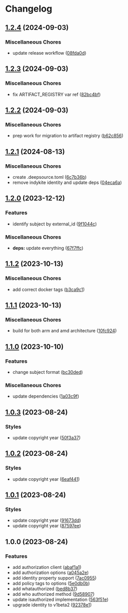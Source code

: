 # Changelog

## [1.2.4](https://github.com/indykite/opa-indykite-plugin/compare/v1.2.3...v1.2.4) (2024-09-03)


### Miscellaneous Chores

* update release workflow ([08fda0d](https://github.com/indykite/opa-indykite-plugin/commit/08fda0d09d30de42a01f009d71ee15b86ffc0d01))

## [1.2.3](https://github.com/indykite/opa-indykite-plugin/compare/v1.2.2...v1.2.3) (2024-09-03)


### Miscellaneous Chores

* fix ARTIFACT_REGISTRY var ref ([82bc4bf](https://github.com/indykite/opa-indykite-plugin/commit/82bc4bf313acefee16e045825c16afff2abd8b41))

## [1.2.2](https://github.com/indykite/opa-indykite-plugin/compare/v1.2.1...v1.2.2) (2024-09-03)


### Miscellaneous Chores

* prep work for migration to artifact registry ([b62c856](https://github.com/indykite/opa-indykite-plugin/commit/b62c85671b1aa44e96e268ae507dc85f880ae68b))

## [1.2.1](https://github.com/indykite/opa-indykite-plugin/compare/v1.2.0...v1.2.1) (2024-08-13)


### Miscellaneous Chores

* create .deepsource.toml ([6c7b36b](https://github.com/indykite/opa-indykite-plugin/commit/6c7b36bb31147f0be0682a05650a1d80ec6011e9))
* remove indykite identity and update deps ([04eca6a](https://github.com/indykite/opa-indykite-plugin/commit/04eca6aad3081c537cb21fb745342a430305990d))

## [1.2.0](https://github.com/indykite/opa-indykite-plugin/compare/v1.1.2...v1.2.0) (2023-12-12)


### Features

* identify subject by external_id ([9f1044c](https://github.com/indykite/opa-indykite-plugin/commit/9f1044c989213fd68b26548b241e7f5b617ccfb8))


### Miscellaneous Chores

* **deps:** update everything ([67f7ffc](https://github.com/indykite/opa-indykite-plugin/commit/67f7ffcb6d84580c0a3ce1959f672d449645444f))

## [1.1.2](https://github.com/indykite/opa-indykite-plugin/compare/v1.1.1...v1.1.2) (2023-10-13)


### Miscellaneous Chores

* add correct docker tags ([b3ca9c1](https://github.com/indykite/opa-indykite-plugin/commit/b3ca9c16f01e26b0b2c64b4c45953c83d19d6940))

## [1.1.1](https://github.com/indykite/opa-indykite-plugin/compare/v1.1.0...v1.1.1) (2023-10-13)


### Miscellaneous Chores

* build for both arm and amd architecture ([10fc924](https://github.com/indykite/opa-indykite-plugin/commit/10fc924cefb98417b5a3111885d86e582812d639))

## [1.1.0](https://github.com/indykite/opa-indykite-plugin/compare/v1.0.3...v1.1.0) (2023-10-10)


### Features

* change subject format ([bc30ded](https://github.com/indykite/opa-indykite-plugin/commit/bc30dedf236f918de2396d796ae580fda2d9920f))


### Miscellaneous Chores

* update dependencies ([1a03c9f](https://github.com/indykite/opa-indykite-plugin/commit/1a03c9f26ec8c7f4b541d960dc13846ae668dee2))

## [1.0.3](https://github.com/indykite/opa-indykite-plugin/compare/v1.0.2...v1.0.3) (2023-08-24)


### Styles

* update copyright year ([50f3a37](https://github.com/indykite/opa-indykite-plugin/commit/50f3a37e62ec1335ea0390cc1aa0b1d661c3c69e))

## [1.0.2](https://github.com/indykite/opa-indykite-plugin/compare/v1.0.1...v1.0.2) (2023-08-24)


### Styles

* update copyright year ([6eaf441](https://github.com/indykite/opa-indykite-plugin/commit/6eaf4418811bd4c60821023d3586d3c4e82e846e))

## [1.0.1](https://github.com/indykite/opa-indykite-plugin/compare/v1.0.0...v1.0.1) (2023-08-24)


### Styles

* update copyright year ([91673dd](https://github.com/indykite/opa-indykite-plugin/commit/91673dd87a9694c23a8500962af1d3809b79c5d6))
* update copyright year ([87597ee](https://github.com/indykite/opa-indykite-plugin/commit/87597eece23d1909e3adb599d9fd011d8d6c56d9))

## 1.0.0 (2023-08-24)


### Features

* add authorization client ([abaf1a1](https://github.com/indykite/opa-indykite-plugin/commit/abaf1a158c9bf328ecad4eec81d016cb2a8420fb))
* add authorization options ([a045a2e](https://github.com/indykite/opa-indykite-plugin/commit/a045a2e43ba07b2f1123e5249dc36b4e44825915))
* add identity property support ([7ac0955](https://github.com/indykite/opa-indykite-plugin/commit/7ac09556d18040ff7bd3180b267b29137a446b47))
* add policy tags to options ([5e0db0b](https://github.com/indykite/opa-indykite-plugin/commit/5e0db0b303697f2f11c3b73d0af56c52b11a6365))
* add whatauthorized ([bed8b37](https://github.com/indykite/opa-indykite-plugin/commit/bed8b37ea1d49a4e8da9abbf5db4294c6e9c4253))
* add who authorized method ([9d58907](https://github.com/indykite/opa-indykite-plugin/commit/9d5890781a9ec10e208c7c2d64f0005b048c3cb1))
* update isauthorized implementation ([563f51e](https://github.com/indykite/opa-indykite-plugin/commit/563f51ed00870f6f8fa3d6470e9b108c6ac975d2))
* upgrade identity to v1beta2 ([92378e1](https://github.com/indykite/opa-indykite-plugin/commit/92378e1f120c5c34c145690bb3d6316a9219a98d))
